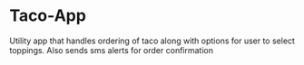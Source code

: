 # Taco-App
Utility app that handles ordering of taco along with options for user to select toppings. Also sends sms alerts for order confirmation
